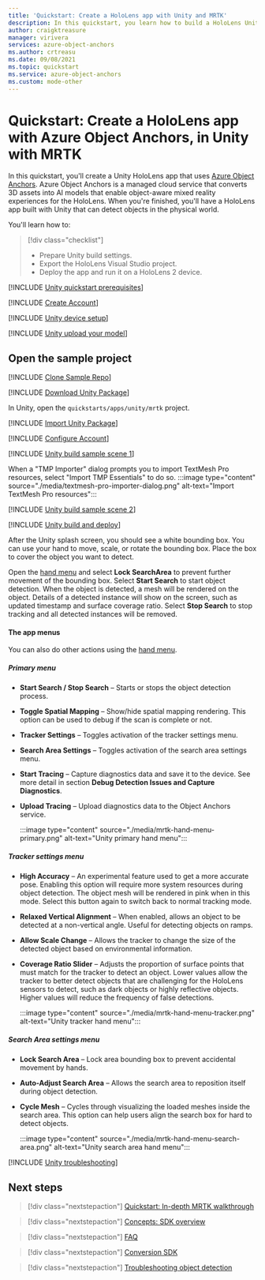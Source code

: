 ```yaml
---
title: 'Quickstart: Create a HoloLens app with Unity and MRTK'
description: In this quickstart, you learn how to build a HoloLens Unity app using MRTK and Object Anchors.
author: craigktreasure
manager: virivera
services: azure-object-anchors
ms.author: crtreasu
ms.date: 09/08/2021
ms.topic: quickstart
ms.service: azure-object-anchors
ms.custom: mode-other
---
```

# Quickstart: Create a HoloLens app with Azure Object Anchors, in Unity with MRTK

In this quickstart, you'll create a Unity HoloLens app that uses [Azure Object Anchors](../overview.md). Azure
Object Anchors is a managed cloud service that converts 3D assets into AI models that enable object-aware mixed
reality experiences for the HoloLens. When you're finished, you'll have a HoloLens app built with Unity that can detect
objects in the physical world.

You'll learn how to:

> [!div class="checklist"]
> * Prepare Unity build settings.
> * Export the HoloLens Visual Studio project.
> * Deploy the app and run it on a HoloLens 2 device.

[!INCLUDE [Unity quickstart prerequisites](../../../includes/object-anchors-quickstart-unity-prerequisites.md)]

[!INCLUDE [Create Account](../../../includes/object-anchors-get-started-create-account.md)]

[!INCLUDE [Unity device setup](../../../includes/object-anchors-quickstart-unity-device-setup.md)]

[!INCLUDE [Unity upload your model](../../../includes/object-anchors-quickstart-unity-upload-model.md)]

## Open the sample project

[!INCLUDE [Clone Sample Repo](../../../includes/object-anchors-clone-sample-repository.md)]

[!INCLUDE [Download Unity Package](../../../includes/object-anchors-quickstart-unity-download-package.md)]

In Unity, open the `quickstarts/apps/unity/mrtk` project.

[!INCLUDE [Import Unity Package](../../../includes/object-anchors-quickstart-unity-import-package.md)]

[!INCLUDE [Configure Account](../../../includes/object-anchors-get-started-configure-account.md)]

[!INCLUDE [Unity build sample scene 1](../../../includes/object-anchors-quickstart-unity-build-sample-scene-1.md)]

When a "TMP Importer" dialog prompts you to import TextMesh Pro resources, select "Import TMP Essentials" to do so.
:::image type="content" source="./media/textmesh-pro-importer-dialog.png" alt-text="Import TextMesh Pro resources":::

[!INCLUDE [Unity build sample scene 2](../../../includes/object-anchors-quickstart-unity-build-sample-scene-2.md)]

[!INCLUDE [Unity build and deploy](../../../includes/object-anchors-quickstart-unity-build-deploy.md)]

 After the Unity splash screen, you should see a white bounding box. You can use your hand to move, scale, or rotate the bounding box. Place the box to cover the object you want to detect.

Open the <a href="/windows/mixed-reality/mrtk-unity/features/ux-building-blocks/hand-menu" target="_blank">hand menu</a> and select **Lock SearchArea** to prevent further movement of the bounding box. Select **Start Search** to start object detection. When the object is detected, a mesh will be rendered on the object. Details of a detected instance will show on the screen, such as updated timestamp and surface coverage ratio. Select **Stop Search** to stop tracking and all detected instances will be removed.

#### The app menus

You can also do other actions using the <a href="/windows/mixed-reality/mrtk-unity/features/ux-building-blocks/hand-menu" target="_blank">hand menu</a>.

##### Primary menu

* **Start Search / Stop Search** – Starts or stops the object detection process.
* **Toggle Spatial Mapping** – Show/hide spatial mapping rendering. This option can be used to debug if the scan is complete or not.
* **Tracker Settings** – Toggles activation of the tracker settings menu.
* **Search Area Settings** – Toggles activation of the search area settings menu.
* **Start Tracing** – Capture diagnostics data and save it to the device. See more detail in section **Debug Detection Issues and Capture Diagnostics**.
* **Upload Tracing** – Upload diagnostics data to the Object Anchors service.

    :::image type="content" source="./media/mrtk-hand-menu-primary.png" alt-text="Unity primary hand menu":::

##### Tracker settings menu

* **High Accuracy** – An experimental feature used to get a more accurate pose. Enabling this option will require more system resources during object detection. The object mesh will be rendered in pink when in this mode. Select this button again to switch back to normal tracking mode.
* **Relaxed Vertical Alignment** – When enabled, allows an object to be detected at a non-vertical angle. Useful for detecting objects on ramps.
* **Allow Scale Change** – Allows the tracker to change the size of the detected object based on environmental information.
* **Coverage Ratio Slider** – Adjusts the proportion of surface points that must match for the tracker to detect an object.  Lower values allow the tracker to better detect objects that are challenging for the HoloLens sensors to detect, such as dark objects or highly reflective objects. Higher values will reduce the frequency of false detections.

    :::image type="content" source="./media/mrtk-hand-menu-tracker.png" alt-text="Unity tracker hand menu":::

##### Search Area settings menu

* **Lock Search Area** – Lock area bounding box to prevent accidental movement by hands.
* **Auto-Adjust Search Area** – Allows the search area to reposition itself during object detection.
* **Cycle Mesh** – Cycles through visualizing the loaded meshes inside the search area.  This option can help users align the search box for hard to detect objects.

    :::image type="content" source="./media/mrtk-hand-menu-search-area.png" alt-text="Unity search area hand menu":::

[!INCLUDE [Unity troubleshooting](../../../includes/object-anchors-quickstart-unity-troubleshooting.md)]

## Next steps

> [!div class="nextstepaction"]
> [Quickstart: In-depth MRTK walkthrough](in-depth-mrtk-walkthrough.md)

> [!div class="nextstepaction"]
> [Concepts: SDK overview](../concepts/sdk-overview.md)

> [!div class="nextstepaction"]
> [FAQ](../faq.md)

> [!div class="nextstepaction"]
> [Conversion SDK](/dotnet/api/overview/azure/mixedreality.objectanchors.conversion-readme-pre)

> [!div class="nextstepaction"]
> [Troubleshooting object detection](../troubleshoot/object-detection.md)

